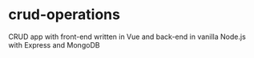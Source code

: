 # crud-operations
CRUD app with front-end written in Vue and back-end in vanilla Node.js with Express and MongoDB
